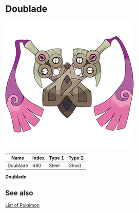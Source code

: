 # Doublade


![Doublade](images/680.png)

| **Name** | **Index** | **Type 1** | **Type 2** |
|----|----|----|----|
| Doublade | 680 | Steel | Ghost  |

**Doublade** 

## See also

[List of Pokémon](../pokemon.md)
